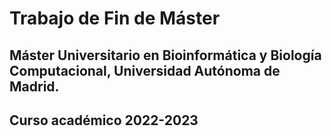 # Trabajo de Fin de Máster
## Máster Universitario en Bioinformática y Biología Computacional, Universidad Autónoma de Madrid. 
## Curso académico 2022-2023
